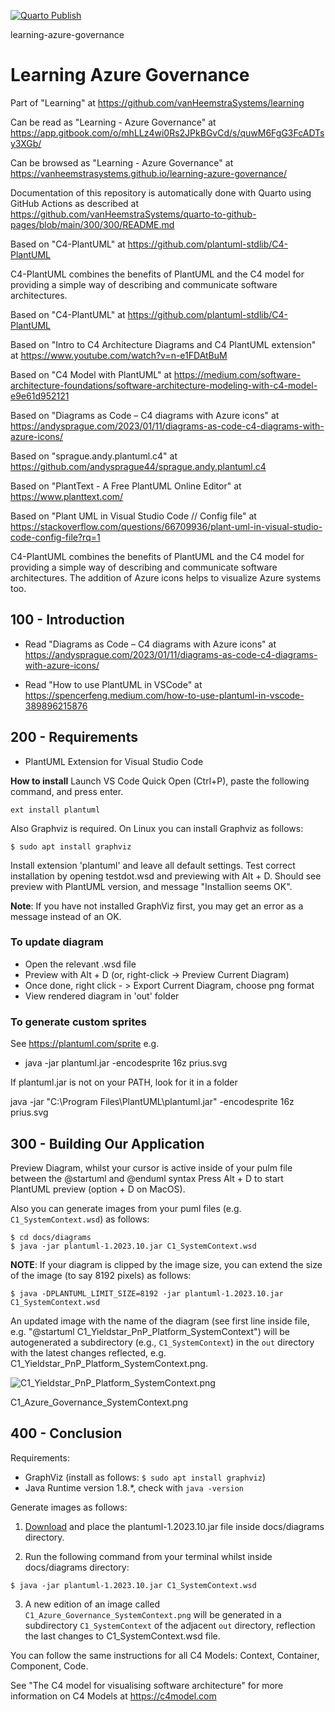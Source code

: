 [![Quarto Publish](https://github.com/vanHeemstraSystems/learning-azure-governance/actions/workflows/publish.yml/badge.svg)](https://github.com/vanHeemstraSystems/learning-azure-governance/actions/workflows/publish.yml)

learning-azure-governance
# Learning Azure Governance

Part of "Learning" at https://github.com/vanHeemstraSystems/learning

Can be read as "Learning - Azure Governance" at https://app.gitbook.com/o/mhLLz4wi0Rs2JPkBGvCd/s/quwM6FgG3FcADTsy3XGb/

Can be browsed as "Learning - Azure Governance" at https://vanheemstrasystems.github.io/learning-azure-governance/

Documentation of this repository is automatically done with Quarto using GitHub Actions as described at https://github.com/vanHeemstraSystems/quarto-to-github-pages/blob/main/300/300/README.md

Based on "C4-PlantUML" at https://github.com/plantuml-stdlib/C4-PlantUML

C4-PlantUML combines the benefits of PlantUML and the C4 model for providing a simple way of describing and communicate software architectures.

Based on "C4-PlantUML" at https://github.com/plantuml-stdlib/C4-PlantUML

Based on "Intro to C4 Architecture Diagrams and C4 PlantUML extension" at https://www.youtube.com/watch?v=n-e1FDAtBuM

Based on "C4 Model with PlantUML" at https://medium.com/software-architecture-foundations/software-architecture-modeling-with-c4-model-e9e61d952121

Based on "Diagrams as Code – C4 diagrams with Azure icons" at https://andysprague.com/2023/01/11/diagrams-as-code-c4-diagrams-with-azure-icons/

Based on "sprague.andy.plantuml.c4" at https://github.com/andysprague44/sprague.andy.plantuml.c4

Based on "PlantText - A Free PlantUML Online Editor" at https://www.planttext.com/

Based on "Plant UML in Visual Studio Code // Config file" at https://stackoverflow.com/questions/66709936/plant-uml-in-visual-studio-code-config-file?rq=1

C4-PlantUML combines the benefits of PlantUML and the C4 model for providing a simple way of describing and communicate software architectures. The addition of Azure icons helps to visualize Azure systems too.

## 100 - Introduction

- Read "Diagrams as Code – C4 diagrams with Azure icons" at https://andysprague.com/2023/01/11/diagrams-as-code-c4-diagrams-with-azure-icons/

- Read "How to use PlantUML in VSCode" at https://spencerfeng.medium.com/how-to-use-plantuml-in-vscode-389896215876

## 200 - Requirements

- PlantUML Extension for Visual Studio Code

**How to install**
Launch VS Code Quick Open (Ctrl+P), paste the following command, and press enter.

```
ext install plantuml
```

Also Graphviz is required. On Linux you can install Graphviz as follows:

```
$ sudo apt install graphviz
```

Install extension 'plantuml' and leave all default settings. Test correct installation by opening testdot.wsd and previewing with Alt + D. Should see preview with PlantUML version, and message "Installion seems OK". 

**Note**: If you have not installed GraphViz first, you may get an error as a message instead of an OK.

### To update diagram

- Open the relevant .wsd file
- Preview with Alt + D (or, right-click -> Preview Current Diagram)
- Once done, right click - > Export Current Diagram, choose png format
- View rendered diagram in 'out' folder

### To generate custom sprites

See <https://plantuml.com/sprite> e.g.
- java -jar plantuml.jar -encodesprite 16z prius.svg   

If plantuml.jar is not on your PATH, look for it in a folder 

java -jar "C:\Program Files\PlantUML\plantuml.jar" -encodesprite 16z prius.svg 

## 300 - Building Our Application

Preview Diagram, whilst your cursor is active inside of your pulm file between the @startuml and @enduml syntax Press Alt + D to start PlantUML preview (option + D on MacOS).

Also you can generate images from your puml files (e.g. ```C1_SystemContext.wsd```) as follows:

```
$ cd docs/diagrams
$ java -jar plantuml-1.2023.10.jar C1_SystemContext.wsd
```

**NOTE**: If your diagram is clipped by the image size, you can extend the size of the image (to say 8192 pixels) as follows:

```
$ java -DPLANTUML_LIMIT_SIZE=8192 -jar plantuml-1.2023.10.jar C1_SystemContext.wsd
```

An updated image with the name of the diagram (see first line inside file, e.g. "@startuml C1_Yieldstar_PnP_Platform_SystemContext") will be autogenerated a subdirectory (e.g., ```C1_SystemContext```) in the ```out``` directory with the latest changes reflected, e.g. C1_Yieldstar_PnP_Platform_SystemContext.png.

![C1_Yieldstar_PnP_Platform_SystemContext.png](https://github.com/vanHeemstraSystems/learning-azure-governance/docs/diagrams/out/C1_SystemContext/C1_Azure_Governance_SystemContext.png)

C1_Azure_Governance_SystemContext.png

## 400 - Conclusion

Requirements:

- GraphViz (install as follows: ```$ sudo apt install graphviz```)
- Java Runtime version 1.8.*, check with ```java -version```

Generate images as follows:

1) [Download](https://plantuml.com/download) and place the plantuml-1.2023.10.jar file inside docs/diagrams directory.

2) Run the following command from your terminal whilst inside docs/diagrams directory:

```
$ java -jar plantuml-1.2023.10.jar C1_SystemContext.wsd
```

3) A new edition of an image called ```C1_Azure_Governance_SystemContext.png``` will be generated in a subdirectory ```C1_SystemContext``` of the adjacent ```out``` directory, reflection the last changes to C1_SystemContext.wsd file.

You can follow the same instructions for all C4 Models: Context, Container, Component, Code.

See "The C4 model for visualising software architecture" for more information on C4 Models at https://c4model.com
